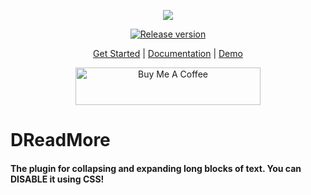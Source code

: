 <p align="center">
  <img src="https://dreadmore.dsekon.com/img/og.png"/>
</p>
<p align="center">
  <a href="https://github.com/DSekon/DReadMore/releases">
    <img src="https://badgen.net/github/release/DSekon/DReadMore" alt="Release version"/>
  </a>
</p>
<p align="center">
  <a href="https://dreadmore.dsekon.com/get-started">Get Started</a> |
  <a href="https://dreadmore.dsekon.com/documentation">Documentation</a> |
  <a href="https://dreadmore.dsekon.com">Demo</a>
</p>
<p align="center">
	<a href="https://www.donationalerts.com/r/dsekon" target="_blank"><img src="https://dsekon.com/assets/img/donationalerts.png" alt="Buy Me A Coffee" style="height: 60px !important;width: 296px !important;" ></a>
</p>

# DReadMore
#### The plugin for collapsing and expanding long blocks of text. You can DISABLE it using CSS!
